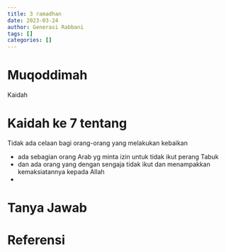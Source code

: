 ```yaml
---
title: 3 ramadhan 
date: 2023-03-24
author: Generasi Rabbani
tags: []
categories: []
---
```


# Muqoddimah

Kaidah 

# Kaidah ke 7 tentang

Tidak ada celaan bagi orang-orang yang melakukan kebaikan 

- ada sebagian orang Arab yg minta izin untuk tidak ikut perang Tabuk
- dan ada orang yang dengan sengaja tidak ikut dan menampakkan kemaksiatannya kepada Allah
- 


# Tanya Jawab

# Referensi